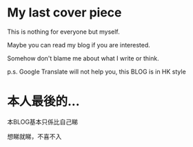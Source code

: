 # My last cover piece

This is nothing for everyone but myself.

Maybe you can read my blog if you are interested.

Somehow don't blame me about what I write or think.

p.s. Google Translate will not help you, this BLOG is in HK style

# 本人最後的...

本BLOG基本只係比自己睇

想睇就睇，不喜不入


